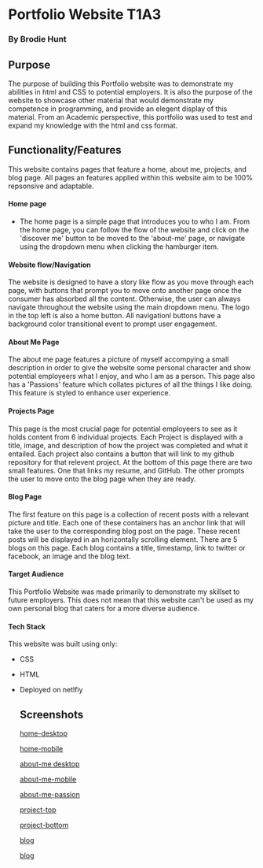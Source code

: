 

# Portfolio Website T1A3

### By Brodie Hunt

## Purpose

The purpose of building this Portfolio website was to demonstrate my abilities in html and CSS to potential employers. It is also the purpose of the website to showcase other material that would demonstrate my competence in programming, and provide an elegent display of this material. From an Academic perspective, this portfolio was used to test and expand my knowledge with the html and css format.

## Functionality/Features

   This website contains pages that feature a home, about me, projects, and blog page. All pages an features applied within this website aim to be 100% repsonsive and adaptable. 

#### Home page

- The home page is a simple page that introduces you to who I am. From the home page, you can follow the flow of the website and click on the 'discover me' button to be moved to the 'about-me' page, or navigate using the dropdown menu when clicking the hamburger item. 

#### Website flow/Navigation

The website is designed to have a story like flow as you move through each page, with buttons that prompt you to move onto another page once the consumer has absorbed all the content. Otherwise, the user can always navigate throughout the website using the main dropdown menu. The logo in the top left is also a home button. All navigationl buttons have a background color transitional event to prompt user engagement. 

#### About Me Page

The about me page features a picture of myself accompying a small description in order to give the website some personal character and show potential employeers what I enjoy, and who I am as a person. This page also has a 'Passions' feature which collates pictures of all the things I like doing. This feature is styled to enhance user experience. 

#### Projects Page

This page is the most crucial page for potential employeers to see as it holds content from 6 individual projects. Each Project is displayed with a title, image, and description of how the project was completed and what it entailed. Each project also contains a button that will link to my github repository for that relevent project. At the bottom of this page there are two small features. One that links my resume, and GitHub. The other prompts the user to move onto the blog page when they are ready. 

#### Blog Page

The first feature on this page is a collection of recent posts with a relevant picture and title. Each one of these containers has an anchor link that will take the user to the corresponding blog post on the page. These recent posts will be displayed in an horizontally scrolling element. There are 5 blogs on this page. Each blog contains a title, timestamp, link to twitter or facebook, an image and the blog text. 

#### Target Audience

This Portfolio Website was made primarily to demonstrate my skillset to future employers. This does not mean that this website can't be used as my own personal blog that caters for a more diverse audience. 

#### Tech Stack

This website was built using only:

- CSS 

- HTML

- Deployed on netlfiy

  

  ## Screenshots

  [home-desktop](https://github.com/brodiehunt/portfolio_assignment/blob/master/docs/Screenshots/home/home-desktop.png)

  [home-mobile](https://github.com/brodiehunt/portfolio_assignment/blob/master/docs/Screenshots/home/home-mobile.png)

  [about-me desktop](https://github.com/brodiehunt/portfolio_assignment/blob/master/docs/Screenshots/about-me/about-me-desktop.png)

  [about-me-mobile](https://github.com/brodiehunt/portfolio_assignment/blob/master/docs/Screenshots/about-me/about-me-mobile.png)

  [about-me-passion ](https://github.com/brodiehunt/portfolio_assignment/blob/master/docs/Screenshots/about-me/mobile-passions.png)

  [project-top](https://github.com/brodiehunt/portfolio_assignment/blob/master/docs/Screenshots/projects/project-top.png)

  [project-bottom](https://github.com/brodiehunt/portfolio_assignment/blob/master/docs/Screenshots/projects/project-bottom.png)

  [blog](https://github.com/brodiehunt/portfolio_assignment/blob/master/docs/Screenshots/blog/my%20blog-%20top.png)

  [blog](https://github.com/brodiehunt/portfolio_assignment/blob/master/docs/Screenshots/blog/my-blog-post.png)

  

